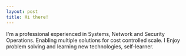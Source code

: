 ```yaml
---
layout: post
title: Hi there!
---
```


I'm a professional experienced in Systems, Network and Security Operations. Enabling multiple solutions for cost controlled scale. I Enjoy problem solving and learning new technologies, self-learner. 

